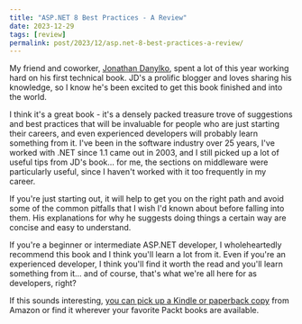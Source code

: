 ```yaml
---
title: "ASP.NET 8 Best Practices - A Review"
date: 2023-12-29
tags: [review]
permalink: post/2023/12/asp.net-8-best-practices-a-review/
---
```


My friend and coworker, [Jonathan Danylko](https://www.danylkoweb.com), spent a lot of this year working hard on his first technical book. JD's a prolific blogger and loves sharing his knowledge, so I know he's been excited to get this book finished and into the world.

I think it's a great book - it's a densely packed treasure trove of suggestions and best practices that will be invaluable for people who are just starting their careers, and even experienced developers will probably learn something from it. I've been in the software industry over 25 years, I've worked with .NET since 1.1 came out in 2003, and I still picked up a lot of useful tips from JD's book... for me, the sections on middleware were particularly useful, since I haven't worked with it too frequently in my career.

If you're just starting out, it will help to get you on the right path and avoid some of the common pitfalls that I wish I'd known about before falling into them. His explanations for why he suggests doing things a certain way are concise and easy to understand.

If you're a beginner or intermediate ASP.NET developer, I wholeheartedly recommend this book and I think you'll learn a lot from it. Even if you're an experienced developer, I think you'll find it worth the read and you'll learn something from it... and of course, that's what we're all here for as developers, right?

If this sounds interesting, [you can pick up a Kindle or paperback copy](https://www.amazon.com/ASP-NET-Best-Practices-techniques-large-scale/dp/183763212X?crid=2XQDOXG67B5EW&keywords=asp.net+8+best+practices&qid=1703883385&sprefix=asp.net+8+best%2Caps%2C144&sr=8-1) from Amazon or find it wherever your favorite Packt books are available.

